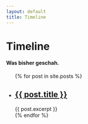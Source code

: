 ```yaml
---
layout: default
title: Timeline
---
```

<h1>Timeline</h1>
<h4>Was bisher geschah.</h4>

<ul>
  {% for post in site.posts %}
    <li>
      <h2><a href="{{ post.url }}">{{ post.title }}</a></h2>
      {{ post.excerpt }}
    </li>
  {% endfor %}
</ul>
